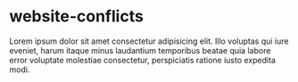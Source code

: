 # website-conflicts

Lorem ipsum dolor sit amet consectetur adipisicing elit. Illo voluptas qui iure eveniet, harum itaque minus laudantium temporibus beatae quia labore error voluptate molestiae consectetur, perspiciatis ratione iusto expedita modi.
